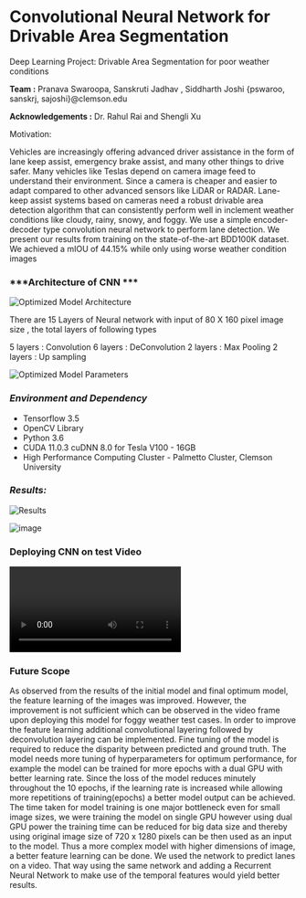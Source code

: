 # Convolutional Neural Network for Drivable Area Segmentation

Deep Learning Project: Drivable Area Segmentation for poor weather conditions

**Team :** Pranava Swaroopa, Sanskruti Jadhav , Siddharth Joshi
{pswaroo, sanskrj, sajoshi}@clemson.edu

**Acknowledgements :** Dr. Rahul Rai and Shengli Xu 

Motivation:

Vehicles are increasingly offering advanced driver assistance in the form of lane keep assist, emergency
brake assist, and many other things to drive safer. Many vehicles like Teslas depend on camera image
feed to understand their environment. Since a camera is cheaper and easier to adapt compared to
other advanced sensors like LiDAR or RADAR. Lane-keep assist systems based on cameras need
a robust drivable area detection algorithm that can consistently perform well in inclement weather
conditions like cloudy, rainy, snowy, and foggy. We use a simple encoder-decoder type convolution
neural network to perform lane detection. We present our results from training on the state-of-the-art
BDD100K dataset. We achieved a mIOU of 44.15% while only using worse weather condition
images

### ***Architecture of CNN ***

![Optimized Model Architecture](https://user-images.githubusercontent.com/64002247/194716904-686d1cf7-de94-4893-a9b6-8e16d0168f55.png)


There are 15 Layers of Neural network with input of 80 X 160 pixel image size , the total layers of following types

5 layers : Convolution
6 layers : DeConvolution
2 layers : Max Pooling
2 layers : Up sampling 


![Optimized Model Parameters](https://user-images.githubusercontent.com/64002247/194716806-b06cd156-db33-4531-b987-cd977d310270.png)


### ***Environment and Dependency***
* Tensorflow 3.5
* OpenCV Library
* Python 3.6
* CUDA 11.0.3 cuDNN 8.0 for Tesla V100 - 16GB
* High Performance Computing Cluster - Palmetto Cluster, Clemson University

### ***Results:***

![Results](https://user-images.githubusercontent.com/64002247/194717008-4e1bd9a2-31e1-45d1-bfe9-5455ef694ffa.png)


![image](https://user-images.githubusercontent.com/64002247/194717032-cd7fcab5-2b41-4290-9b3a-a8adbb6a1503.png)


### Deploying CNN on test  Video 
![video](https://github.com/Autonomousanz/DrivableArea-Detection-for-Inclement-Weather-BDD100K/blob/main/Result%20Demonstration.mp4)


### Future Scope 
As observed from the results of the initial model and final optimum model, the feature learning of the
images was improved. However, the improvement is not sufficient which can be observed in the video frame
upon deploying this model for foggy weather test cases. In order to improve the feature learning additional
convolutional layering followed by deconvolution layering can be implemented. Fine tuning of the model is
required to reduce the disparity between predicted and ground truth.
The model needs more tuning of hyperparameters for optimum performance, for example the model can be
trained for more epochs with a dual GPU with better learning rate. Since the loss of the model reduces minutely
throughout the 10 epochs, if the learning rate is increased while allowing more repetitions of training(epochs)
a better model output can be achieved.
The time taken for model training is one major bottleneck even for small image sizes, we were training the
model on single GPU however using dual GPU power the training time can be reduced for big data size and
thereby using original image size of 720 x 1280 pixels can be then used as an input to the model. Thus a more
complex model with higher dimensions of image, a better feature learning can be done.
We used the network to predict lanes on a video. That way using the same network and adding a Recurrent
Neural Network to make use of the temporal features would yield better results.
